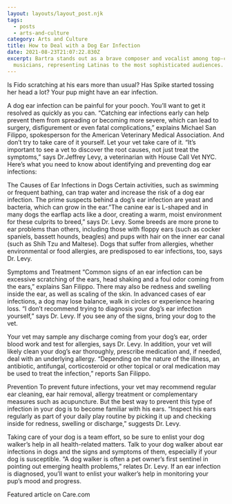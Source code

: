 ```yaml
---
layout: layouts/layout_post.njk
tags:
  - posts
  - arts-and-culture
category: Arts and Culture
title: How to Deal with a Dog Ear Infection
date: 2021-08-23T21:07:22.830Z
excerpt: Bartra stands out as a brave composer and vocalist among top-class
  musicians, representing Latinas to the most sophisticated audiences.
---
```

Is Fido scratching at his ears more than usual? Has Spike started tossing her head a lot? Your pup might have an ear infection.

A dog ear infection can be painful for your pooch. You’ll want to get it resolved as quickly as you can. “Catching ear infections early can help prevent them from spreading or becoming more severe, which can lead to surgery, disfigurement or even fatal complications,” explains Michael San Filippo, spokesperson for the American Veterinary Medical Association. And don’t try to take care of it yourself. Let your vet take care of it. “It’s important to see a vet to discover the root causes, not just treat the symptoms,” says Dr.Jeffrey Levy, a veterinarian with House Call Vet NYC. Here’s what you need to know about identifying and preventing dog ear infections:

The Causes of Ear Infections in Dogs
Certain activities, such as swimming or frequent bathing, can trap water and increase the risk of a dog ear infection. The prime suspects behind a dog’s ear infection are yeast and bacteria, which can grow in the ear.”The canine ear is L-shaped and in many dogs the earflap acts like a door, creating a warm, moist environment for these culprits to breed,” says Dr. Levy. Some breeds are more prone to ear problems than others, including those with floppy ears (such as cocker spaniels, bassett hounds, beagles) and pups with hair on the inner ear canal (such as Shih Tzu and Maltese). Dogs that suffer from allergies, whether environmental or food allergies, are predisposed to ear infections, too, says Dr. Levy.

Symptoms and Treatment
“Common signs of an ear infection can be excessive scratching of the ears, head shaking and a foul odor coming from the ears,” explains San Filippo. There may also be redness and swelling inside the ear, as well as scaling of the skin. In advanced cases of ear infections, a dog may lose balance, walk in circles or experience hearing loss. “I don’t recommend trying to diagnosis your dog’s ear infection yourself,” says Dr. Levy. If you see any of the signs, bring your dog to the vet.

Your vet may sample any discharge coming from your dog’s ear, order blood work and test for allergies, says Dr. Levy. In addition, your vet will likely clean your dog’s ear thoroughly, prescribe medication and, if needed, deal with an underlying allergy. “Depending on the nature of the illness, an antibiotic, antifungal, corticosteroid or other topical or oral medication may be used to treat the infection,” reports San Filippo.

Prevention
To prevent future infections, your vet may recommend regular ear cleaning, ear hair removal, allergy treatment or complementary measures such as acupuncture. But the best way to prevent this type of infection in your dog is to become familiar with his ears. “Inspect his ears regularly as part of your daily play routine by picking it up and checking inside for redness, swelling or discharge,” suggests Dr. Levy.

Taking care of your dog is a team effort, so be sure to enlist your dog walker’s help in all health-related matters. Talk to your dog walker about ear infections in dogs and the signs and symptoms of them, especially if your dog is susceptible. “A dog walker is often a pet owner’s first sentinel in pointing out emerging health problems,” relates Dr. Levy. If an ear infection is diagnosed, you’ll want to enlist your walker’s help in monitoring your pup’s mood and progress.

Featured article on Care.com